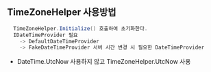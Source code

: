 ## TimeZoneHelper 사용방법
```csharp
  TimeZoneHelper.Initialize() 호출하여 초기화한다.
  IDateTimeProvider 필요 
    -> DefaultDateTimeProvider
    -> FakeDateTimeProvider 서버 시간 변경 시 필요한 DateTimeProvider
```
- DateTime.UtcNow 사용하지 않고 TimeZoneHelper.UtcNow 사용